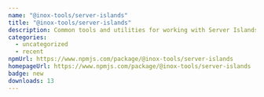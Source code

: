 ```yaml
---
name: "@inox-tools/server-islands"
title: "@inox-tools/server-islands"
description: Common tools and utilities for working with Server Islands.
categories:
  - uncategorized
  - recent
npmUrl: https://www.npmjs.com/package/@inox-tools/server-islands
homepageUrl: https://www.npmjs.com/package/@inox-tools/server-islands
badge: new
downloads: 13
---
```


